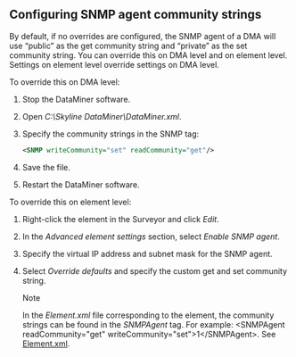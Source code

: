## Configuring SNMP agent community strings

By default, if no overrides are configured, the SNMP agent of a DMA will use “public” as the get community string and “private” as the set community string. You can override this on DMA level and on element level. Settings on element level override settings on DMA level.

To override this on DMA level:

1. Stop the DataMiner software.

2. Open *C:\\Skyline DataMiner\\DataMiner.xml*.

3. Specify the community strings in the SNMP tag:

    ```xml
    <SNMP writeCommunity="set" readCommunity="get"/>
    ```

4. Save the file.

5. Restart the DataMiner software.

To override this on element level:

1. Right-click the element in the Surveyor and click *Edit*.

2. In the *Advanced element settings* section, select *Enable SNMP agent*.

3. Specify the virtual IP address and subnet mask for the SNMP agent.

4. Select *Override defaults* and specify the custom get and set community string.

    > [!NOTE]
    > In the *Element.xml* file corresponding to the element, the community strings can be found in the *SNMPAgent* tag. For example: \<SNMPAgent readCommunity="get" writeCommunity="set">1\</SNMPAgent>. See [Element.xml](../../part_7/SkylineDataminerFolder/Elements1.md#elementxml).
    >
